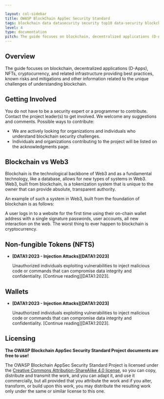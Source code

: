 ```yaml
---

layout: col-sidebar
title: OWASP BlockChain AppSec Security Standard
tags: blockchain data datasecurity security top10 data-security blockchain-security web3-security blockchain-data-security roadmap news acknowledgments
level: 4
type: documentation
pitch: The guide focuses on blockchain, decentralized applications (D-Apps), NFTs, cryptocurrency, and related infrastructure providing best practices, known risks and mitigations and other information related to the unique challenges of understanding blockchain.
---
```


## Overview

The guide focuses on blockchain, decentralized applications (D-Apps), NFTs, cryptocurrency, and related infrastructure providing best practices, known risks and mitigations and other information related to the unique challenges of understanding blockchain.

## Getting Involved

You do not have to be a security expert or a programmer to contribute. Contact the project leader(s) to get involved. We welcome any suggestions and comments. Possible ways to contribute:

 * We are actively looking for organizations and individuals who understand blockchain security challenges.
 * Individuals and organizations contributing to the project will be listed on the acknowledgments page.

## Blockchain vs Web3

Blockchain is the technological backbone of Web3 and as a fundamental technology, like a database, allows for new types of systems in Web3. Web3, built from blockchain, is a tokenization system that is unique to the owner that can provide absolute, transparent authority.  

An example of such a system in Web3, built from the foundation of blockchain is as follows:

A user logs in to a website for the first time using their on-chain wallet address with a single signature passwords, user accounts, all new interaction on the web. The worst thing to ever happen to blockchain is cryptocurrency. 

## Non-fungible Tokens (NFTS)

* **[DATA1:2023 - Injection Attacks][DATA1:2023]**

  Unauthorized individuals exploiting vulnerabilities to inject malicious code or commands that can compromise data integrity and confidentiality. [Continue reading][DATA1:2023].

## Wallets

* **[DATA1:2023 - Injection Attacks][DATA1:2023]**

  Unauthorized individuals exploiting vulnerabilities to inject malicious code or commands that can compromise data integrity and confidentiality. [Continue reading][DATA1:2023].
  
## Licensing

**The OWASP Blockchain AppSec Security Standard Project documents are free to use!**

The OWASP Blockchain AppSec Security Standard Project is licensed under the [Creative Commons
Attribution-ShareAlike 4.0 license][license], so you can copy, distribute and
transmit the work, and you can adapt it, and use it commercially, but all
provided that you attribute the work and if you alter, transform, or build upon
this work, you may distribute the resulting work only under the same or similar
license to this one.

[license]: https://creativecommons.org/licenses/by-sa/4.0/
